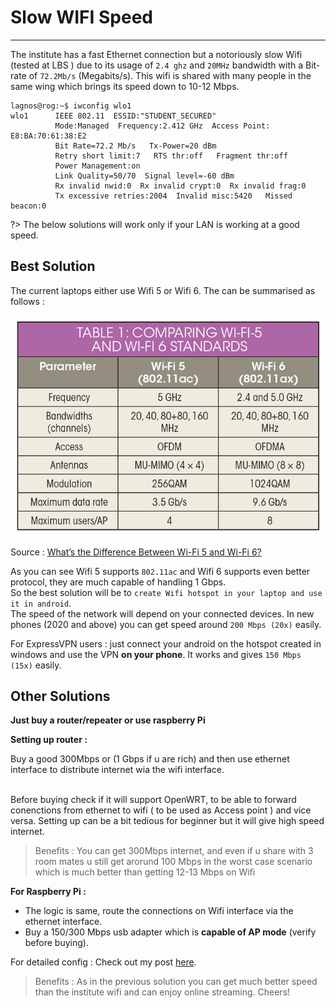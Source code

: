 # Slow WIFI Speed

***

The institute has a fast Ethernet connection but a notoriously slow Wifi (tested at LBS ) due to its usage of `2.4 ghz` and `20MHz` bandwidth with a Bit-rate of `72.2Mb/s` (Megabits/s). This wifi is shared with many people in the same wing which brings its speed down to 10-12 Mbps.

```
lagnos@rog:~$ iwconfig wlo1
wlo1      IEEE 802.11  ESSID:"STUDENT_SECURED"
          Mode:Managed  Frequency:2.412 GHz  Access Point: E8:BA:70:61:38:E2
          Bit Rate=72.2 Mb/s   Tx-Power=20 dBm
          Retry short limit:7   RTS thr:off   Fragment thr:off
          Power Management:on
          Link Quality=50/70  Signal level=-60 dBm
          Rx invalid nwid:0  Rx invalid crypt:0  Rx invalid frag:0
          Tx excessive retries:2004  Invalid misc:5420   Missed beacon:0
```

?> The below solutions will work only if your LAN is working at a good speed.


## Best Solution

The current laptops either use Wifi 5 or Wifi 6. The can be summarised as follows :

![Wifi Version COmparison](<assets/wifi5-vs-wifi6.jpg>)

Source : [What’s the Difference Between Wi-Fi 5 and Wi-Fi 6?](https://www.mwrf.com/technologies/systems/article/21849959/whats-the-difference-between-wifi-5-and-wifi-6)

As you can see Wifi 5 supports `802.11ac` and Wifi 6 supports even better protocol, they are much capable of handling 1 Gbps.\
So the best solution will be to `create Wifi hotspot in your laptop and use it in android`.\
The speed of the network will depend on your connected devices. In new phones (2020 and above) you can get speed around `200 Mbps (20x)` easily.

For ExpressVPN users : just connect your android on the hotspot created in windows and use the VPN **on your phone**. It works and gives `150 Mbps (15x)` easily.


## Other Solutions

**Just buy a router/repeater or use raspberry Pi**

**Setting up router :**

Buy a good 300Mbps or (1 Gbps if u are rich) and then use ethernet interface to distribute internet wia the wifi interface.

\
Before buying check if it will support OpenWRT, to be able to forward conenctions from ethernet to wifi ( to be used as Access point ) and vice versa. Setting up can be a bit tedious for beginner but it will give high speed internet.

> Benefits : You can get 300Mbps internet, and even if u share with 3 room mates u still get arorund 100 Mbps in the worst case scenario which is much better than getting 12-13 Mbps on Wifi

**For Raspberry Pi :**

* The logic is same, route the connections on Wifi interface via the ethernet interface.
* Buy a 150/300 Mbps usb adapter which is **capable of AP mode** (verify before buying).

For detailed config : Check out my post [here](broken-reference).

> Benefits : As in the previous solution you can get much better speed than the institute wifi and can enjoy online streaming. Cheers!
